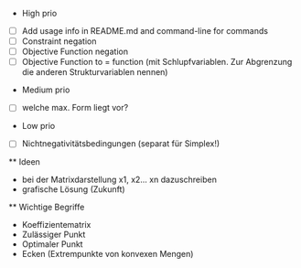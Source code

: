 * High prio
- [ ] Add usage info in README.md and command-line for commands
- [ ] Constraint negation
- [ ] Objective Function negation
- [ ] Objective Function to = function (mit Schlupfvariablen. Zur Abgrenzung die anderen Strukturvariablen nennen)

* Medium prio
- [ ] welche max. Form liegt vor?

* Low prio
- [ ] Nichtnegativitätsbedingungen (separat für Simplex!)


** Ideen
- bei der Matrixdarstellung x1, x2... xn dazuschreiben
- grafische Lösung (Zukunft)


** Wichtige Begriffe
- Koeffizientematrix
- Zulässiger Punkt
- Optimaler Punkt
- Ecken (Extrempunkte von konvexen Mengen)